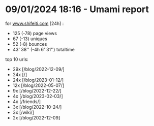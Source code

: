 # 09/01/2024 18:16 - Umami report
for www.shifeiti.com [24h] :

 - 125 (-78) page views
 - 67 (-13) uniques
 - 52 (-8) bounces
 - 43' 38'' (-4h 6' 31'') totaltime


top 10 urls:
 - 29x [/blog/2022-12-09/]
 - 24x [/]
 - 24x [/blog/2023-01-12/]
 - 12x [/blog/2022-05-07/]
 - 9x [/blog/2022-12-22/]
 - 4x [/blog/2023-02-03/]
 - 4x [/friends/]
 - 3x [/blog/2022-10-24/]
 - 3x [/wiki/]
 - 2x [/blog/2022-12-09]


